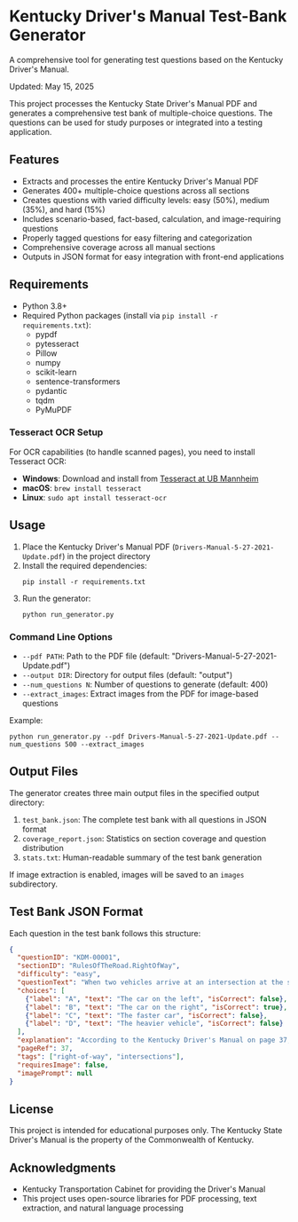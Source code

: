 # Kentucky Driver's Manual Test-Bank Generator

A comprehensive tool for generating test questions based on the Kentucky Driver's Manual.

Updated: May 15, 2025

This project processes the Kentucky State Driver's Manual PDF and generates a comprehensive test bank of multiple-choice questions. The questions can be used for study purposes or integrated into a testing application.

## Features

- Extracts and processes the entire Kentucky Driver's Manual PDF
- Generates 400+ multiple-choice questions across all sections
- Creates questions with varied difficulty levels: easy (50%), medium (35%), and hard (15%)
- Includes scenario-based, fact-based, calculation, and image-requiring questions
- Properly tagged questions for easy filtering and categorization
- Comprehensive coverage across all manual sections
- Outputs in JSON format for easy integration with front-end applications

## Requirements

- Python 3.8+
- Required Python packages (install via `pip install -r requirements.txt`):
  - pypdf
  - pytesseract
  - Pillow
  - numpy
  - scikit-learn
  - sentence-transformers
  - pydantic
  - tqdm
  - PyMuPDF

### Tesseract OCR Setup

For OCR capabilities (to handle scanned pages), you need to install Tesseract OCR:

- **Windows**: Download and install from [Tesseract at UB Mannheim](https://github.com/UB-Mannheim/tesseract/wiki)
- **macOS**: `brew install tesseract`
- **Linux**: `sudo apt install tesseract-ocr`

## Usage

1. Place the Kentucky Driver's Manual PDF (`Drivers-Manual-5-27-2021-Update.pdf`) in the project directory
2. Install the required dependencies:
   ```
   pip install -r requirements.txt
   ```
3. Run the generator:
   ```
   python run_generator.py
   ```

### Command Line Options

- `--pdf PATH`: Path to the PDF file (default: "Drivers-Manual-5-27-2021-Update.pdf")
- `--output DIR`: Directory for output files (default: "output")
- `--num_questions N`: Number of questions to generate (default: 400)
- `--extract_images`: Extract images from the PDF for image-based questions

Example:
```
python run_generator.py --pdf Drivers-Manual-5-27-2021-Update.pdf --num_questions 500 --extract_images
```

## Output Files

The generator creates three main output files in the specified output directory:

1. `test_bank.json`: The complete test bank with all questions in JSON format
2. `coverage_report.json`: Statistics on section coverage and question distribution
3. `stats.txt`: Human-readable summary of the test bank generation

If image extraction is enabled, images will be saved to an `images` subdirectory.

## Test Bank JSON Format

Each question in the test bank follows this structure:

```json
{
  "questionID": "KDM-00001",
  "sectionID": "RulesOfTheRoad.RightOfWay",
  "difficulty": "easy",
  "questionText": "When two vehicles arrive at an intersection at the same time, which driver has the right-of-way?",
  "choices": [
    {"label": "A", "text": "The car on the left", "isCorrect": false},
    {"label": "B", "text": "The car on the right", "isCorrect": true},
    {"label": "C", "text": "The faster car", "isCorrect": false},
    {"label": "D", "text": "The heavier vehicle", "isCorrect": false}
  ],
  "explanation": "According to the Kentucky Driver's Manual on page 37, the driver on the right has the right-of-way when two vehicles arrive at an intersection at the same time.",
  "pageRef": 37,
  "tags": ["right-of-way", "intersections"],
  "requiresImage": false,
  "imagePrompt": null
}
```

## License

This project is intended for educational purposes only. The Kentucky State Driver's Manual is the property of the Commonwealth of Kentucky.

## Acknowledgments

- Kentucky Transportation Cabinet for providing the Driver's Manual
- This project uses open-source libraries for PDF processing, text extraction, and natural language processing 